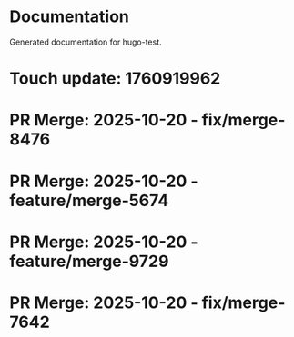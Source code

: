 # Documentation

Generated documentation for hugo-test.

# Touch update: 1760919962

# PR Merge: 2025-10-20 - fix/merge-8476

# PR Merge: 2025-10-20 - feature/merge-5674

# PR Merge: 2025-10-20 - feature/merge-9729

# PR Merge: 2025-10-20 - fix/merge-7642
